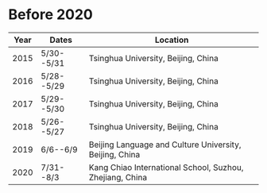 # Before 2020
|Year|Dates|Location|
|---|---|---|
|2015|5/30--5/31|Tsinghua University, Beijing, China|
|2016|5/28--5/29|Tsinghua University, Beijing, China|
|2017|5/29--5/30|Tsinghua University, Beijing, China|
|2018|5/26--5/27|Tsinghua University, Beijing, China|
|2019|6/6--6/9|Beijing Language and Culture University, Beijing, China|
|2020|7/31--8/3|Kang Chiao International School, Suzhou, Zhejiang, China|
